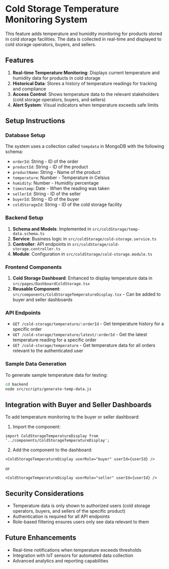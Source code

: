 # Cold Storage Temperature Monitoring System

This feature adds temperature and humidity monitoring for products stored in cold storage facilities. The data is collected in real-time and displayed to cold storage operators, buyers, and sellers.

## Features

1. **Real-time Temperature Monitoring**: Displays current temperature and humidity data for products in cold storage
2. **Historical Data**: Stores a history of temperature readings for tracking and compliance
3. **Access Control**: Shows temperature data to the relevant stakeholders (cold storage operators, buyers, and sellers)
4. **Alert System**: Visual indicators when temperature exceeds safe limits

## Setup Instructions

### Database Setup

The system uses a collection called `tempdata` in MongoDB with the following schema:

- `orderId`: String - ID of the order
- `productId`: String - ID of the product
- `productName`: String - Name of the product
- `temperature`: Number - Temperature in Celsius
- `humidity`: Number - Humidity percentage
- `timestamp`: Date - When the reading was taken
- `sellerId`: String - ID of the seller
- `buyerId`: String - ID of the buyer
- `coldStorageId`: String - ID of the cold storage facility

### Backend Setup

1. **Schema and Models**: Implemented in `src/coldStorage/temp-data.schema.ts`
2. **Service**: Business logic in `src/coldStorage/cold-storage.service.ts`
3. **Controller**: API endpoints in `src/coldStorage/cold-storage.controller.ts`
4. **Module**: Configuration in `src/coldStorage/cold-storage.module.ts`

### Frontend Components

1. **Cold Storage Dashboard**: Enhanced to display temperature data in `src/pages/DashboardColdStorage.tsx`
2. **Reusable Component**: `src/components/ColdStorageTemperatureDisplay.tsx` - Can be added to buyer and seller dashboards

### API Endpoints

- `GET /cold-storage/temperature/:orderId` - Get temperature history for a specific order
- `GET /cold-storage/temperature/latest/:orderId` - Get the latest temperature reading for a specific order
- `GET /cold-storage/temperature` - Get temperature data for all orders relevant to the authenticated user

### Sample Data Generation

To generate sample temperature data for testing:

```bash
cd backend
node src/scripts/generate-temp-data.js
```

## Integration with Buyer and Seller Dashboards

To add temperature monitoring to the buyer or seller dashboard:

1. Import the component:
```tsx
import ColdStorageTemperatureDisplay from '../components/ColdStorageTemperatureDisplay';
```

2. Add the component to the dashboard:
```tsx
<ColdStorageTemperatureDisplay userRole="buyer" userId={userId} />
```
or
```tsx
<ColdStorageTemperatureDisplay userRole="seller" userId={userId} />
```

## Security Considerations

- Temperature data is only shown to authorized users (cold storage operators, buyers, and sellers of the specific product)
- Authentication is required for all API endpoints
- Role-based filtering ensures users only see data relevant to them

## Future Enhancements

- Real-time notifications when temperature exceeds thresholds
- Integration with IoT sensors for automated data collection
- Advanced analytics and reporting capabilities